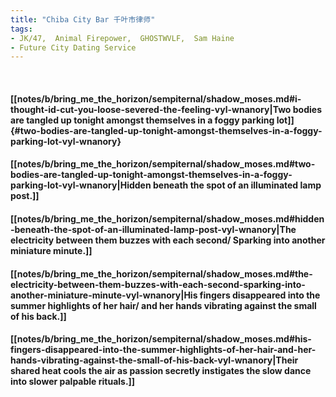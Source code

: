 ```yaml
---
title: "Chiba City Bar 千叶市律师"
tags:
- JK/47,  Animal Firepower,  GHOSTWVLF,  Sam Haine
- Future City Dating Service
---
```

&nbsp;
#### [[notes/b/bring_me_the_horizon/sempiternal/shadow_moses.md#i-thought-id-cut-you-loose-severed-the-feeling-vyl-wnanory|Two bodies are tangled up tonight amongst themselves in a foggy parking lot]] {#two-bodies-are-tangled-up-tonight-amongst-themselves-in-a-foggy-parking-lot-vyl-wnanory}
#### [[notes/b/bring_me_the_horizon/sempiternal/shadow_moses.md#two-bodies-are-tangled-up-tonight-amongst-themselves-in-a-foggy-parking-lot-vyl-wnanory|Hidden beneath the spot of an illuminated lamp post.]]
#### [[notes/b/bring_me_the_horizon/sempiternal/shadow_moses.md#hidden-beneath-the-spot-of-an-illuminated-lamp-post-vyl-wnanory|The electricity between them buzzes with each second/ Sparking into another miniature minute.]]
#### [[notes/b/bring_me_the_horizon/sempiternal/shadow_moses.md#the-electricity-between-them-buzzes-with-each-second-sparking-into-another-miniature-minute-vyl-wnanory|His fingers disappeared into the summer highlights of her hair/ and her hands vibrating against the small of his back.]]
#### [[notes/b/bring_me_the_horizon/sempiternal/shadow_moses.md#his-fingers-disappeared-into-the-summer-highlights-of-her-hair-and-her-hands-vibrating-against-the-small-of-his-back-vyl-wnanory|Their shared heat cools the air as passion secretly instigates the slow dance into slower palpable rituals.]]
